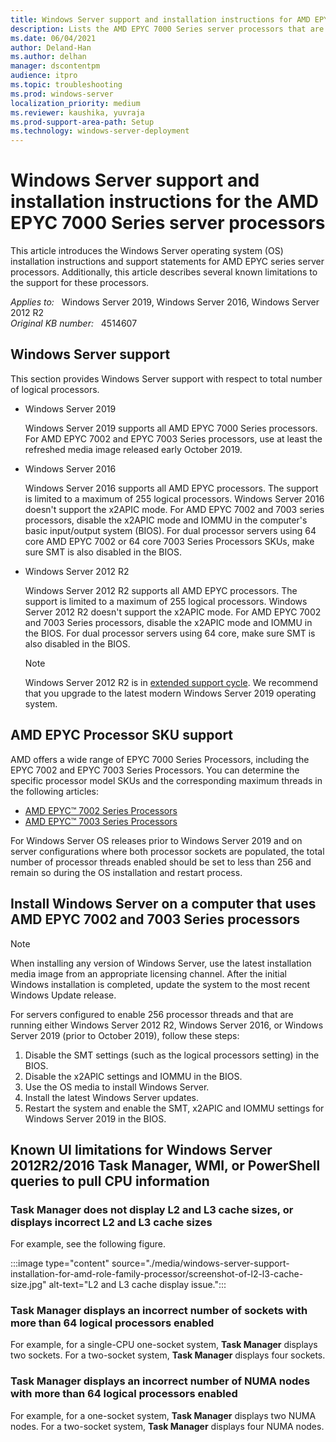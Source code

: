 ```yaml
---
title: Windows Server support and installation instructions for AMD EPYC 7000 Series server processors
description: Lists the AMD EPYC 7000 Series server processors that are supported by Windows Server 2019, Windows Server 2016, and Windows Server 2012 R2. Additionally lists support caveats and installation instructions.
ms.date: 06/04/2021
author: Deland-Han
ms.author: delhan
manager: dscontentpm
audience: itpro
ms.topic: troubleshooting
ms.prod: windows-server
localization_priority: medium
ms.reviewer: kaushika, yuvraja
ms.prod-support-area-path: Setup
ms.technology: windows-server-deployment
---
```

# Windows Server support and installation instructions for the AMD EPYC 7000 Series server processors

This article introduces the Windows Server operating system (OS) installation instructions and support statements for AMD EPYC series server processors. Additionally, this article describes several known limitations to the support for these processors.

_Applies to:_ &nbsp; Windows Server 2019, Windows Server 2016, Windows Server 2012 R2  
_Original KB number:_ &nbsp; 4514607

## Windows Server support

This section provides Windows Server support with respect to total number of logical processors.

- Windows Server 2019

    Windows Server 2019 supports all AMD EPYC 7000 Series processors. For AMD EPYC 7002 and EPYC 7003 Series processors, use at least the refreshed media image released early October 2019.

- Windows Server 2016  

    Windows Server 2016 supports all AMD EPYC processors. The support is limited to a maximum of 255 logical processors. Windows Server 2016 doesn't support the x2APIC mode. For AMD EPYC 7002 and 7003 series processors, disable the x2APIC mode and IOMMU in the computer's basic input/output system (BIOS). For dual processor servers using 64 core AMD EPYC 7002 or 64 core 7003 Series Processors SKUs, make sure SMT is also disabled in the BIOS.

- Windows Server 2012 R2

    Windows Server 2012 R2 supports all AMD EPYC processors. The support is limited to a maximum of 255 logical processors. Windows Server 2012 R2 doesn't support the x2APIC mode. For AMD EPYC 7002 and 7003 Series processors, disable the x2APIC mode and IOMMU in the BIOS. For dual processor servers using 64 core, make sure SMT is also disabled in the BIOS.

    > [!NOTE]
    > Windows Server 2012 R2 is in [extended support cycle](/lifecycle/products/?alpha=Windows%20Server%202012%20R2). We recommend that you upgrade to the latest modern Windows Server 2019 operating system.

## AMD EPYC Processor SKU support

AMD offers a wide range of EPYC 7000 Series Processors, including the EPYC 7002 and EPYC 7003 Series Processors. You can determine the specific processor model SKUs and the corresponding maximum threads in the following articles:

- [AMD EPYC&trade; 7002 Series Processors](https://www.amd.com/en/processors/epyc-7002-series)
- [AMD EPYC&trade; 7003 Series Processors](https://www.amd.com/en/processors/epyc-7003-series)

For Windows Server OS releases prior to Windows Server 2019 and on server configurations where both processor sockets are populated, the total number of processor threads enabled should be set to less than 256 and remain so during the OS installation and restart process.

## Install Windows Server on a computer that uses AMD EPYC 7002 and 7003 Series processors

> [!NOTE]
> When installing any version of Windows Server, use the latest installation media image from an appropriate licensing channel.  After the initial Windows installation is completed, update the system to the most recent Windows Update release.

For servers configured to enable 256 processor threads and that are running either Windows Server 2012 R2, Windows Server 2016, or Windows Server 2019 (prior to October 2019), follow these steps:

1. Disable the SMT settings (such as the logical processors setting) in the BIOS.
2. Disable the x2APIC settings and IOMMU in the BIOS.
3. Use the OS media to install Windows Server.
4. Install the latest Windows Server updates.
5. Restart the system and enable the SMT, x2APIC and IOMMU settings for Windows Server 2019 in the BIOS.

## Known UI limitations for Windows Server 2012R2/2016 Task Manager, WMI, or PowerShell queries to pull CPU information

### Task Manager does not display L2 and L3 cache sizes, or displays incorrect L2 and L3 cache sizes

For example, see the following figure.

:::image type="content" source="./media/windows-server-support-installation-for-amd-role-family-processor/screenshot-of-l2-l3-cache-size.jpg" alt-text="L2 and L3 cache display issue.":::

### Task Manager displays an incorrect number of sockets with more than 64 logical processors enabled

For example, for a single-CPU one-socket system, **Task Manager** displays two sockets. For a two-socket system, **Task Manager** displays four sockets.

### Task Manager displays an incorrect number of NUMA nodes with more than 64 logical processors enabled

For example, for a one-socket system, **Task Manager** displays two NUMA nodes. For a two-socket system, **Task Manager** displays four NUMA nodes.
